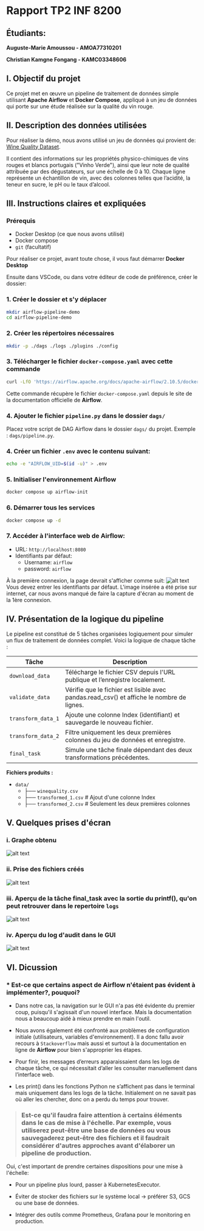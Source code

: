 # Rapport TP2 INF 8200

## Étudiants:

 **Auguste-Marie Amoussou - AMOA77310201**
 
 **Christian Kamgne Fongang - KAMC03348606**


## I. Objectif du projet
Ce projet met en œuvre un pipeline de traitement de données simple utilisant **Apache Airflow** et **Docker Compose**, appliqué à un jeu de données qui porte sur une étude réalisée sur la qualité du vin rouge.


## II. Description des données utilisées

Pour réaliser la démo, nous avons utilisé un jeu de données qui provient de: [Wine Quality Dataset](https://archive.ics.uci.edu/ml/machine-learning-databases/wine-quality/winequality-red.csv).

Il contient des informations sur les propriétés physico-chimiques de vins rouges et blancs portugais ("Vinho Verde"), ainsi que leur note de qualité attribuée par des dégustateurs, sur une échelle de 0 à 10. Chaque ligne représente un échantillon de vin, avec des colonnes telles que l’acidité, la teneur en sucre, le pH ou le taux d’alcool.


## III. Instructions claires et expliquées

### Prérequis
- Docker Desktop (ce que nous avons utilisé)
- Docker compose
- `git` (facultatif)

Pour réaliser ce projet, avant toute chose, il vous faut démarrer **Docker Desktop**

Ensuite dans VSCode, ou dans votre éditeur de code de préférence, créer le dossier: 

### 1.  Créer le dossier et s'y déplacer 
```bash
mkdir airflow-pipeline-demo
cd airflow-pipeline-demo
```

### 2. Créer les répertoires nécessaires
```bash
mkdir -p ./dags ./logs ./plugins ./config
```

### 3. Télécharger le fichier `docker-compose.yaml` avec cette commande
```bash
curl -LfO 'https://airflow.apache.org/docs/apache-airflow/2.10.5/docker-compose.yaml'
```
Cette commande récupère le fichier `docker-compose.yaml` depuis le site de la documentation officielle de **Airflow**.

### 4. Ajouter le fichier ``pipeline.py`` dans le dossier ``dags/``
Placez votre script de DAG Airflow dans le dossier ``dags/`` du projet. Exemple : ``dags/pipeline.py``.


### 4. Créer un fichier `.env` avec le contenu suivant:
```bash
echo -e "AIRFLOW_UID=$(id -u)" > .env
```
### 5. Initialiser l'environnement Airflow
```bash
docker compose up airflow-init
```
### 6. Démarrer tous les services
```bash
docker compose up -d
```
### 7. Accéder à l'interface web de Airflow:
 * URL: `http://localhost:8080` 
 * Identifiants par défaut:
    * Username: `airflow`
    * password: `airflow`

À la première connexion, la page devrait s'afficher comme suit:
![alt text](image-6.png) 
Vous devez entrer les identifiants par défaut. L'image insérée a été prise sur internet, car nous avons manqué de faire la capture d'écran au moment de la 1ère connexion.

## IV. Présentation de la logique du pipeline
Le pipeline est constitué de 5 tâches organisées logiquement pour simuler un flux de traitement de données complet. Voici la logique de chaque tâche :

| **Tâche** | **Description** |
|-------------|-----------------|
|``download_data`` | Télécharge le fichier CSV depuis l'URL publique et l’enregistre localement.|
|``validate_data`` | Vérifie que le fichier est lisible avec pandas.read_csv() et affiche le nombre de lignes.|
|``transform_data_1`` | Ajoute une colonne Index (identifiant) et sauvegarde le nouveau fichier.|
|``transform_data_2`` | Filtre uniquement les deux premières colonnes du jeu de données et enregistre.|
|``final_task`` | Simule une tâche finale dépendant des deux transformations précédentes.|

**Fichiers produits :**
- ``data/``
    -  ├── ``winequality.csv``
    -  ├── ``transformed_1.csv``  # Ajout d'une colonne Index
    -  ├── ``transformed_2.csv``  # Seulement les deux premières colonnes

## V. Quelques prises d'écran

### i. Graphe obtenu

![alt text](image-1.png)

### ii. Prise des fichiers créés
![alt text](image-3.png)

### iii. Aperçu de la tâche final_task avec la sortie du printf(), qu'on peut retrouver dans le repertoire ``logs``
![alt text](image-4.png)

### iv. Aperçu du log d'audit dans le GUI
![alt text](image-5.png)

## VI. Dicussion

### * Est-ce que certains aspect de Airflow n'étaient pas évident à implémenter?, pouquoi?

 - Dans notre cas, la navigation sur le GUI n'a pas été évidente du premier coup, puisqu'il s'agissait d'un nouvel interface. Mais la documentation nous a beaucoup aidé à mieux prendre en main l'outil.

- Nous avons également été confronté aux problèmes de configuration initiale (utilisateurs, variables d'environnement). Il a donc fallu avoir recours à ``Stackoverflow`` mais aussi et surtout à la documentation en ligne de **Airflow** pour bien s'approprier les étapes.

- Pour finir, les messages d’erreurs apparaissaient dans les logs de chaque tâche, ce qui nécessitait d’aller les consulter manuellement dans l’interface web. 

- Les print() dans les fonctions Python ne s’affichent pas dans le terminal mais uniquement dans les logs de la tâche.
Initialement on ne savait pas où aller les chercher, donc on a perdu du temps pour trouver.

> ###  Est-ce qu'il faudra faire attention à certains éléments dans le cas de mise à l'échelle. Par exemple, vous utiliserez peut-être une base de données ou vous sauvegaderez peut-être des fichiers et il faudrait considérer d'autres approches avant d'élaborer un pipeline de production.

Oui, c'est important de prendre certaines dispositions pour une mise à l'échelle:

  - Pour un pipeline plus lourd, passer à  KubernetesExecutor.

  - Éviter de stocker des fichiers sur le système local → préférer S3, GCS ou une base de données.

 -  Intégrer des outils comme Prometheus, Grafana pour le monitoring en production.




